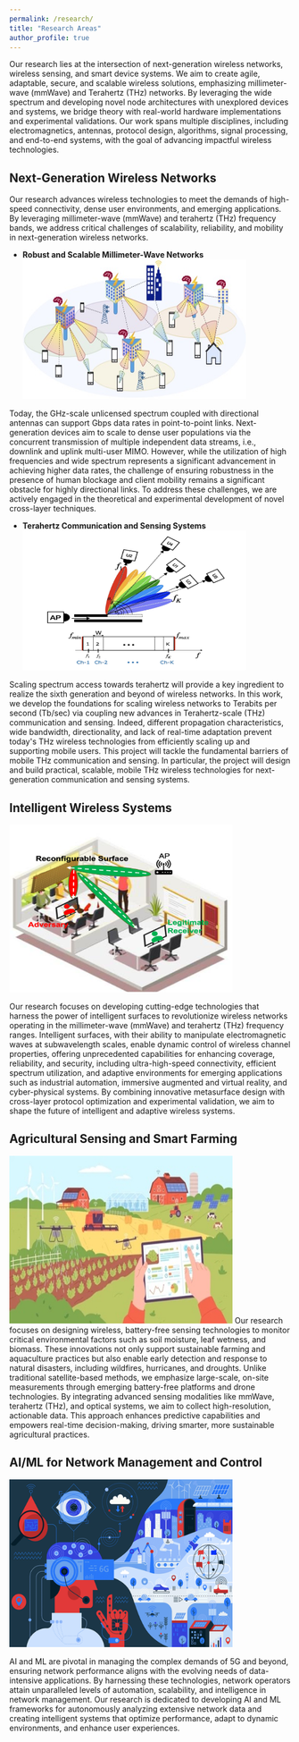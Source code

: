 ```yaml
---
permalink: /research/
title: "Research Areas"
author_profile: true
---
```


<!--Our research lies at the intersection of next-generation wireless networks, wireless
sensing, and smart device systems. We are particularly interested in creating agile, adaptable, smart, secure, and
scalable wireless systems with an emphasis on millimeter-wave (mmWave) and Terahertz (THz) networks,
providing a solution that exploits the large swath of the spectrum flexibly and incorporates novel
node architectures with unexplored devices and systems. We strive to combine theory and real-world hardware implementation and experimental evaluation to motivate, develop, and validate our research, with the hope of impacting real-world wireless systems. The research is multi-disciplinary, cutting across electromagnetics and antennas to protocol design, algorithm, signal processing, and end-to-end systems.-->
Our research lies at the intersection of next-generation wireless networks, wireless
sensing, and smart device systems. We aim to create agile, adaptable, secure, and scalable wireless solutions, emphasizing millimeter-wave (mmWave) and Terahertz (THz) networks. By leveraging the wide spectrum and developing novel node architectures with unexplored devices and systems, we bridge theory with real-world hardware implementations and experimental validations. Our work spans multiple disciplines, including electromagnetics, antennas, protocol design, algorithms, signal processing, and end-to-end systems, with the goal of advancing impactful wireless technologies.



<!--## Robust and Scalable Millimeter-Wave Networks
<div class="float: right"></div> <img align="center;" src="../images/Scenario_mmwave_long.jpg" width="550" height="250">

Today, the GHz-scale unlicensed spectrum coupled with directional antennas can support Gbps data
rates in point-to-point links. Next-generation devices aim to scale to dense user populations via the
concurrent transmission of multiple independent data streams, i.e., downlink and uplink multi-user
MIMO. However, while the utilization of high frequencies and wide spectrum represents a significant advancement in achieving higher data rates, the challenge of ensuring robustness in the presence of human blockage and client mobility remains a significant obstacle for highly directional links. 
To address these challenges, we are actively engaged in the theoretical and experimental development of novel cross-layer techniques. 
These techniques aim to enable adaptable and resilient mm-Wave networks that can effectively scale to accommodate dense user populations. -->


## Next-Generation Wireless Networks 
Our research advances wireless technologies to meet the demands of high-speed connectivity, dense user environments, and emerging applications. By leveraging millimeter-wave (mmWave) and terahertz (THz) frequency bands, we address critical challenges of scalability, reliability, and mobility in next-generation wireless networks.
  * **Robust and Scalable Millimeter-Wave Networks**
    <div class="float: right"></div> <img align=" center;" src="../images/Scenario_mmwave_long.jpg" width="400" height="250">
  
   Today, the GHz-scale unlicensed spectrum coupled with directional antennas can support Gbps data rates in point-to-point links. Next-generation devices aim to scale to dense user populations via the concurrent transmission of multiple independent data streams, i.e., downlink and uplink multi-user MIMO. However, while the utilization of high frequencies and wide spectrum represents a significant advancement in achieving higher   data rates, the challenge of ensuring robustness in the presence of human blockage and client mobility remains a significant obstacle for highly directional links. To address these challenges, we are actively engaged in the theoretical and experimental development of novel cross-layer techniques. 
 * **Terahertz Communication and Sensing Systems**
    <div class="float: right"></div> <img align=" center;" src="../images/MU_THz.png" width="400" height="250">

  Scaling spectrum access towards terahertz will provide a key ingredient to realize the sixth generation
  and beyond of wireless networks. In this work, we develop the foundations for scaling wireless networks to
  Terabits per second (Tb/sec) via coupling new advances in Terahertz-scale (THz) communication and
  sensing. Indeed, different propagation characteristics, wide bandwidth, directionality, and lack of real-time adaptation prevent     today's THz wireless technologies from efficiently scaling up and supporting mobile users. This project will tackle the fundamental 
 barriers of mobile THz communication and sensing. In particular, the project will design and build practical, scalable, mobile THz 
 wireless technologies for next-generation communication and sensing systems. 

## Intelligent Wireless Systems
<!-- <div class="pull-right"> <img align="right;" src="../images/Smartsurfaces_Security.png" width="400" height="300"> -->
<!-- <img style="float: right;" src="../images/Smartsurfaces_Security.png" width="400" height="300"> -->
<div class="float: right"> </div> <img src="../images/Smartsurfaces_Security.png" width="400" height="300"/>
  
<!--Our research focuses on developing cutting-edge technologies that harness the power of intelligent surfaces to revolutionize wireless networks operating in the millimeter-wave (mmWave) and terahertz (THz) frequency ranges. These frequencies hold immense potential for ultra-high-speed connectivity and support for next-generation applications, including industrial automation, augmented and virtual reality, and cyber-physical systems. Intelligent surfaces serve as intelligent reflectors or transmissive  dynamically modifying wireless channel properties to enhance coverage, reliability, and security. Through cross-layer PHY/MAC protocol design and rigorous experimental evaluations, we dynamically 
reprogram channel properties, ensuring optimal transmission conditions and mitigating challenges posed by human blockage and client mobility.-->

Our research focuses on developing cutting-edge technologies that harness the power of intelligent surfaces to revolutionize wireless networks operating in the millimeter-wave (mmWave) and terahertz (THz) frequency ranges.  Intelligent surfaces, with their ability to manipulate electromagnetic waves at subwavelength scales, enable dynamic control of wireless channel properties, offering unprecedented capabilities for enhancing coverage, reliability, and security, including ultra-high-speed connectivity, efficient spectrum utilization, and adaptive environments for emerging applications such as industrial automation, immersive augmented and virtual reality, and cyber-physical systems. By combining innovative metasurface design with cross-layer protocol optimization and experimental validation, we aim to shape the future of intelligent and adaptive wireless systems.
<!-- ## Physical Layer Wireless Security 
In the rapidly advancing world of wirelessly interconnected devices, security has emerged as a paramount concern. We delve into the security vulnerabilities prevalent in next-generation wireless communications, including the advanced 5G and future networks. Our focus will be on exploring the potential of smart devices and systems and leveraging the high directionality of links at mmWave and THz frequencies to bolster the resilience of wireless networks against malicious attacks despite the highly focused transmissions.-->
<!--Highly directional links are often cited as inherently resilient to passive eavesdropping despite a lack of empirical evidence. In our work, we experimentally study eavesdropping of highly directional links generated by large antenna arrays and THz antennas and demonstrate practical eavesdropping threats despite the highly focused transmissions.-->

## Agricultural Sensing and Smart Farming
<div class="float: right"> </div> <img src="../images/smart-farming-management.jpg" width="400" height="300"/>
Our research focuses on designing wireless, battery-free sensing technologies to monitor critical environmental factors such as soil moisture, leaf wetness, and biomass. These innovations not only support sustainable farming and aquaculture practices but also enable early detection and response to natural disasters, including wildfires, hurricanes, and droughts. Unlike traditional satellite-based methods, we emphasize large-scale, on-site measurements through emerging battery-free platforms and drone technologies. By integrating advanced sensing modalities like mmWave, terahertz (THz), and optical systems, we aim to collect high-resolution, actionable data. This approach enhances predictive capabilities and empowers real-time decision-making, driving smarter, more sustainable agricultural practices.

## AI/ML for Network Management and Control 
<div class="float: right"> </div> <img src="../images/6g_AI_Networks.png" width="400" height="300"/>

AI and ML are pivotal in managing the complex demands of 5G and beyond, ensuring network performance aligns with the evolving needs of data-intensive applications. By harnessing these technologies, network operators attain unparalleled levels of automation, scalability, and intelligence in network management. Our research is dedicated to developing AI and ML frameworks for autonomously analyzing extensive network data and creating intelligent systems that optimize performance, adapt to dynamic environments, and enhance user experiences. 
<!--predicting issues, and dynamically optimizing network parameters for various applications.-->
